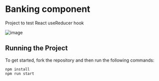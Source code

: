 # Banking component

Project to test React useReducer hook

![image](https://user-images.githubusercontent.com/12193814/99357259-5fa24500-288a-11eb-9f75-b1fb29b79cc0.png)

## Running the Project

To get started, fork the repository and then run the following commands:

    npm install
    npm run start

